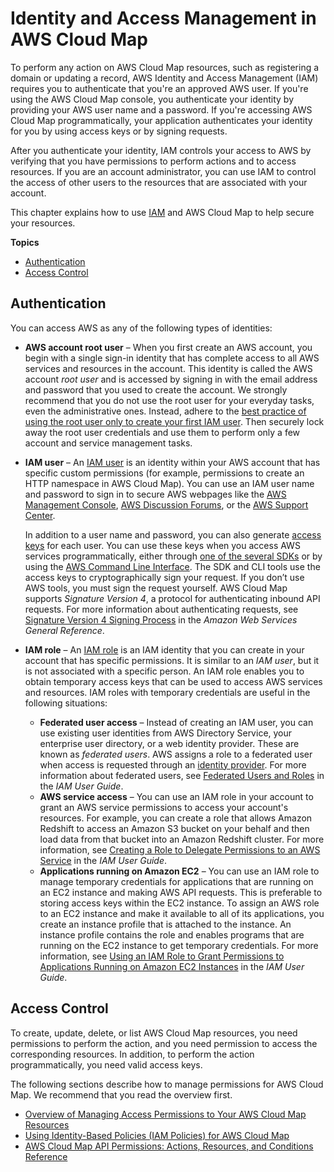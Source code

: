 # Identity and Access Management in AWS Cloud Map<a name="auth-and-access-control"></a>

To perform any action on AWS Cloud Map resources, such as registering a domain or updating a record, AWS Identity and Access Management \(IAM\) requires you to authenticate that you're an approved AWS user\. If you're using the AWS Cloud Map console, you authenticate your identity by providing your AWS user name and a password\. If you're accessing AWS Cloud Map programmatically, your application authenticates your identity for you by using access keys or by signing requests\.

After you authenticate your identity, IAM controls your access to AWS by verifying that you have permissions to perform actions and to access resources\. If you are an account administrator, you can use IAM to control the access of other users to the resources that are associated with your account\.

This chapter explains how to use [IAM](https://docs.aws.amazon.com/IAM/latest/UserGuide/introduction.html) and AWS Cloud Map to help secure your resources\.

**Topics**
+ [Authentication](#authentication)
+ [Access Control](#access-control)

## Authentication<a name="authentication"></a>

You can access AWS as any of the following types of identities:
+ **AWS account root user** – When you first create an AWS account, you begin with a single sign\-in identity that has complete access to all AWS services and resources in the account\. This identity is called the AWS account *root user* and is accessed by signing in with the email address and password that you used to create the account\. We strongly recommend that you do not use the root user for your everyday tasks, even the administrative ones\. Instead, adhere to the [best practice of using the root user only to create your first IAM user](https://docs.aws.amazon.com/IAM/latest/UserGuide/best-practices.html#create-iam-users)\. Then securely lock away the root user credentials and use them to perform only a few account and service management tasks\.
+ **IAM user** – An [IAM user](https://docs.aws.amazon.com/IAM/latest/UserGuide/id_users.html) is an identity within your AWS account that has specific custom permissions \(for example, permissions to create an HTTP namespace in AWS Cloud Map\)\. You can use an IAM user name and password to sign in to secure AWS webpages like the [AWS Management Console](https://console.aws.amazon.com/), [AWS Discussion Forums](https://forums.aws.amazon.com/), or the [AWS Support Center](https://console.aws.amazon.com/support/home#/)\.

  In addition to a user name and password, you can also generate [access keys](https://docs.aws.amazon.com/IAM/latest/UserGuide/id_credentials_access-keys.html) for each user\. You can use these keys when you access AWS services programmatically, either through [one of the several SDKs](http://aws.amazon.com/tools/) or by using the [AWS Command Line Interface](http://aws.amazon.com/cli/)\. The SDK and CLI tools use the access keys to cryptographically sign your request\. If you don’t use AWS tools, you must sign the request yourself\. AWS Cloud Map supports *Signature Version 4*, a protocol for authenticating inbound API requests\. For more information about authenticating requests, see [Signature Version 4 Signing Process](https://docs.aws.amazon.com/general/latest/gr/signature-version-4.html) in the *Amazon Web Services General Reference*\.
+ **IAM role** – An [IAM role](https://docs.aws.amazon.com/IAM/latest/UserGuide/id_roles.html) is an IAM identity that you can create in your account that has specific permissions\. It is similar to an *IAM user*, but it is not associated with a specific person\. An IAM role enables you to obtain temporary access keys that can be used to access AWS services and resources\. IAM roles with temporary credentials are useful in the following situations:
  + **Federated user access** – Instead of creating an IAM user, you can use existing user identities from AWS Directory Service, your enterprise user directory, or a web identity provider\. These are known as *federated users*\. AWS assigns a role to a federated user when access is requested through an [identity provider](https://docs.aws.amazon.com/IAM/latest/UserGuide/id_roles_providers.html)\. For more information about federated users, see [Federated Users and Roles](https://docs.aws.amazon.com/IAM/latest/UserGuide/introduction_access-management.html#intro-access-roles) in the *IAM User Guide*\.
  + **AWS service access** – You can use an IAM role in your account to grant an AWS service permissions to access your account's resources\. For example, you can create a role that allows Amazon Redshift to access an Amazon S3 bucket on your behalf and then load data from that bucket into an Amazon Redshift cluster\. For more information, see [Creating a Role to Delegate Permissions to an AWS Service](https://docs.aws.amazon.com/IAM/latest/UserGuide/id_roles_create_for-service.html) in the *IAM User Guide*\.
  + **Applications running on Amazon EC2** – You can use an IAM role to manage temporary credentials for applications that are running on an EC2 instance and making AWS API requests\. This is preferable to storing access keys within the EC2 instance\. To assign an AWS role to an EC2 instance and make it available to all of its applications, you create an instance profile that is attached to the instance\. An instance profile contains the role and enables programs that are running on the EC2 instance to get temporary credentials\. For more information, see [Using an IAM Role to Grant Permissions to Applications Running on Amazon EC2 Instances](https://docs.aws.amazon.com/IAM/latest/UserGuide/id_roles_use_switch-role-ec2.html) in the *IAM User Guide*\.

## Access Control<a name="access-control"></a>

To create, update, delete, or list AWS Cloud Map resources, you need permissions to perform the action, and you need permission to access the corresponding resources\. In addition, to perform the action programmatically, you need valid access keys\. 

The following sections describe how to manage permissions for AWS Cloud Map\. We recommend that you read the overview first\.
+ [Overview of Managing Access Permissions to Your AWS Cloud Map Resources](access-control-overview.md)
+ [Using Identity\-Based Policies \(IAM Policies\) for AWS Cloud Map](access-control-managing-permissions.md)
+ [AWS Cloud Map API Permissions: Actions, Resources, and Conditions Reference](cloud-map-api-permissions-ref.md)